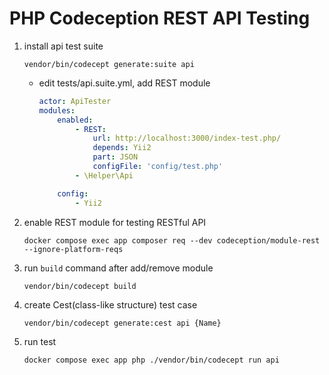 # PHP Codeception REST API Testing

1. install api test suite
    ```shell
    vendor/bin/codecept generate:suite api
    ```
    - edit tests/api.suite.yml, add REST module
        ```yaml
        actor: ApiTester
        modules:
            enabled:
                - REST:
                    url: http://localhost:3000/index-test.php/
                    depends: Yii2
                    part: JSON
                    configFile: 'config/test.php'
                - \Helper\Api

            config:
                - Yii2
        ```
2. enable REST module for testing RESTful API
    ```shell
    docker compose exec app composer req --dev codeception/module-rest --ignore-platform-reqs
    ```
3. run `build` command after add/remove module
    ```shell
    vendor/bin/codecept build
    ```
4. create Cest(class-like structure) test case
    ```shell
    vendor/bin/codecept generate:cest api {Name}
    ```
5. run test
    ```shell
    docker compose exec app php ./vendor/bin/codecept run api
    ```
